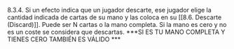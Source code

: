 8.3.4. Si un efecto indica que un jugador descarte, ese jugador elige la cantidad indicada de cartas de su mano y las coloca en su [[8.6. Descarte (Discard)]]. Puede ser N cartas o la mano completa. Si la mano es cero y no es un coste se considera que descartas. ***SI ES TU MANO COMPLETA Y TIENES CERO TAMBIÉN ES VÁLIDO ***